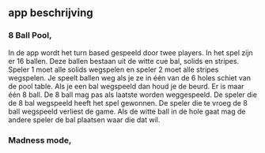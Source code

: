## app beschrijving

### 8 Ball Pool,

In de app wordt het turn based gespeeld door twee players.
In het spel zijn er 16 ballen. Deze ballen bestaan uit de witte cue bal,
solids en stripes. Speler 1 moet alle solids wegspelen en speler 2 moet alle stripes wegspelen.
Je speelt ballen weg als je ze in één van de 6 holes schiet van de pool table.
Als je een bal wegspeeld dan houd je de beurd.
Er is maar één 8 ball.
De 8 ball mag pas als laatste worden weggespeeld. De speler die de 8 bal wegspeeld heeft het spel gewonnen.
De speler die te vroeg de 8 ball wegspeeld verliest de game.
Als de witte ball in de hole gaat mag de andere speler de bal plaatsen waar die dat wil.

### Madness mode,

